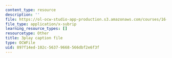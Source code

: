 ```yaml
---
content_type: resource
description: ''
file: https://ol-ocw-studio-app-production.s3.amazonaws.com/courses/16-687-private-pilot-ground-school-january-iap-2019/897f14ed102c56379668566dbf2e6f3f_PHtPau1c5sU.vtt
file_type: application/x-subrip
learning_resource_types: []
resourcetype: Other
title: 3play caption file
type: OCWFile
uid: 897f14ed-102c-5637-9668-566dbf2e6f3f
---
```

